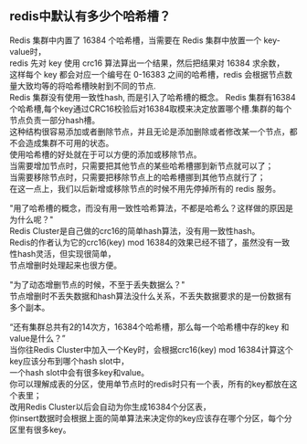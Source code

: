## redis中默认有多少个哈希槽？
Redis 集群中内置了 16384 个哈希槽，当需要在 Redis 集群中放置一个 key-value时，  
redis 先对 key 使用 crc16 算法算出一个结果，然后把结果对 16384 求余数，  
这样每个 key 都会对应一个编号在 0-16383 之间的哈希槽，redis 会根据节点数量大致均等的将哈希槽映射到不同的节点.  
Redis 集群没有使用一致性hash, 而是引入了哈希槽的概念。 
Redis 集群有16384个哈希槽,每个key通过CRC16校验后对16384取模来决定放置哪个槽.集群的每个节点负责一部分hash槽。  
这种结构很容易添加或者删除节点，并且无论是添加删除或者修改某一个节点，都不会造成集群不可用的状态。  
使用哈希槽的好处就在于可以方便的添加或移除节点。  
当需要增加节点时，只需要把其他节点的某些哈希槽挪到新节点就可以了；  
当需要移除节点时，只需要把移除节点上的哈希槽挪到其他节点就行了；  
在这一点上，我们以后新增或移除节点的时候不用先停掉所有的 redis 服务。  

"用了哈希槽的概念，而没有用一致性哈希算法，不都是哈希么？这样做的原因是为什么呢？"  
Redis Cluster是自己做的crc16的简单hash算法，没有用一致性hash。  
Redis的作者认为它的crc16(key) mod 16384的效果已经不错了，虽然没有一致性hash灵活，但实现很简单，  
节点增删时处理起来也很方便。  

"为了动态增删节点的时候，不至于丢失数据么？"  
节点增删时不丢失数据和hash算法没什么关系，不丢失数据要求的是一份数据有多个副本。  

“还有集群总共有2的14次方，16384个哈希槽，那么每一个哈希槽中存的key 和 value是什么？”  
当你往Redis Cluster中加入一个Key时，会根据crc16(key) mod 16384计算这个key应该分布到哪个hash slot中，  
一个hash slot中会有很多key和value。  
你可以理解成表的分区，使用单节点时的redis时只有一个表，所有的key都放在这个表里；  
改用Redis Cluster以后会自动为你生成16384个分区表，  
你insert数据时会根据上面的简单算法来决定你的key应该存在哪个分区，每个分区里有很多key。
